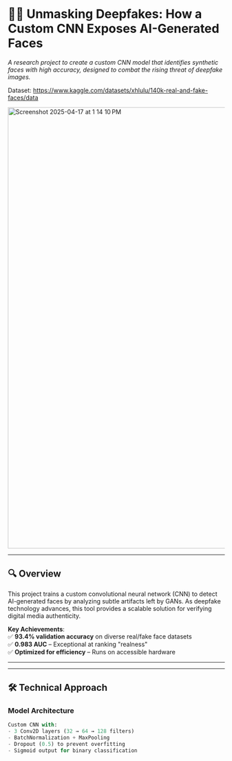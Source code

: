 # 🕵️‍♂️ Unmasking Deepfakes: How a Custom CNN Exposes AI-Generated Faces

*A research project to create a custom CNN model that identifies synthetic faces with high accuracy, designed to combat the rising threat of deepfake images.*

Dataset: https://www.kaggle.com/datasets/xhlulu/140k-real-and-fake-faces/data

<img width="1026" alt="Screenshot 2025-04-17 at 1 14 10 PM" src="https://github.com/user-attachments/assets/9ee00ab2-70cb-4f48-864c-3305f7803353" />

---

## 🔍 Overview  
This project trains a custom convolutional neural network (CNN) to detect AI-generated faces by analyzing subtle artifacts left by GANs. As deepfake technology advances, this tool provides a scalable solution for verifying digital media authenticity.

**Key Achievements**:  
✅ **93.4% validation accuracy** on diverse real/fake face datasets  
✅ **0.983 AUC** – Exceptional at ranking "realness"  
✅ **Optimized for efficiency** – Runs on accessible hardware  

---



---

## 🛠️ Technical Approach  
### Model Architecture  
```python
Custom CNN with:
- 3 Conv2D layers (32 → 64 → 128 filters)  
- BatchNormalization + MaxPooling  
- Dropout (0.5) to prevent overfitting  
- Sigmoid output for binary classification  

